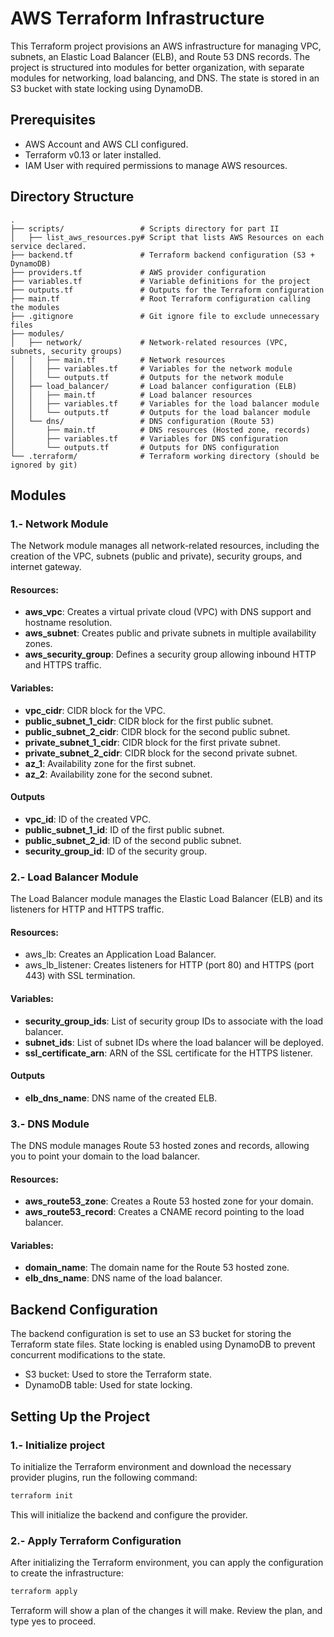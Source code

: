 # AWS Terraform Infrastructure

This Terraform project provisions an AWS infrastructure for managing VPC, subnets, an Elastic Load Balancer (ELB), and Route 53 DNS records. The project is structured into modules for better organization, with separate modules for networking, load balancing, and DNS. The state is stored in an S3 bucket with state locking using DynamoDB.

## Prerequisites

- AWS Account and AWS CLI configured.
- Terraform v0.13 or later installed.
- IAM User with required permissions to manage AWS resources.

## Directory Structure

````
.
├── scripts/                 # Scripts directory for part II
│   ├── list_aws_resources.py# Script that lists AWS Resources on each service declared.
├── backend.tf               # Terraform backend configuration (S3 + DynamoDB)
├── providers.tf             # AWS provider configuration
├── variables.tf             # Variable definitions for the project
├── outputs.tf               # Outputs for the Terraform configuration
├── main.tf                  # Root Terraform configuration calling the modules
├── .gitignore               # Git ignore file to exclude unnecessary files
├── modules/
│   ├── network/             # Network-related resources (VPC, subnets, security groups)
│   │   ├── main.tf          # Network resources
│   │   ├── variables.tf     # Variables for the network module
│   │   └── outputs.tf       # Outputs for the network module
│   ├── load_balancer/       # Load balancer configuration (ELB)
│   │   ├── main.tf          # Load balancer resources
│   │   ├── variables.tf     # Variables for the load balancer module
│   │   └── outputs.tf       # Outputs for the load balancer module
│   └── dns/                 # DNS configuration (Route 53)
│       ├── main.tf          # DNS resources (Hosted zone, records)
│       ├── variables.tf     # Variables for DNS configuration
│       └── outputs.tf       # Outputs for DNS configuration
└── .terraform/              # Terraform working directory (should be ignored by git)

````

## Modules

### 1.- Network Module

The Network module manages all network-related resources, including the creation of the VPC, subnets (public and private), security groups, and internet gateway.

#### Resources:
 - **aws_vpc**: Creates a virtual private cloud (VPC) with DNS support and hostname resolution.
 - **aws_subnet**: Creates public and private subnets in multiple availability zones.
 - **aws_security_group**: Defines a security group allowing inbound HTTP and HTTPS traffic.

#### Variables:
- **vpc_cidr**: CIDR block for the VPC.
- **public_subnet_1_cidr**: CIDR block for the first public subnet.
- **public_subnet_2_cidr**: CIDR block for the second public subnet.
- **private_subnet_1_cidr**: CIDR block for the first private subnet.
- **private_subnet_2_cidr**: CIDR block for the second private subnet.
- **az_1**: Availability zone for the first subnet.
- **az_2**: Availability zone for the second subnet.

#### Outputs
- **vpc_id**: ID of the created VPC.
- **public_subnet_1_id**: ID of the first public subnet.
- **public_subnet_2_id**: ID of the second public subnet.
- **security_group_id**: ID of the security group.

### 2.- Load Balancer Module

The Load Balancer module manages the Elastic Load Balancer (ELB) and its listeners for HTTP and HTTPS traffic.

#### Resources:
- aws_lb: Creates an Application Load Balancer.
- aws_lb_listener: Creates listeners for HTTP (port 80) and HTTPS (port 443) with SSL termination.

#### Variables:

- **security_group_ids**: List of security group IDs to associate with the load balancer.
- **subnet_ids**: List of subnet IDs where the load balancer will be deployed.
- **ssl_certificate_arn**: ARN of the SSL certificate for the HTTPS listener.

#### Outputs
- **elb_dns_name**: DNS name of the created ELB.

### 3.- DNS Module

The DNS module manages Route 53 hosted zones and records, allowing you to point your domain to the load balancer.

#### Resources:
- **aws_route53_zone**: Creates a Route 53 hosted zone for your domain.
- **aws_route53_record**: Creates a CNAME record pointing to the load balancer.

#### Variables:
- **domain_name**: The domain name for the Route 53 hosted zone.
- **elb_dns_name**: DNS name of the load balancer.

## Backend Configuration

The backend configuration is set to use an S3 bucket for storing the Terraform state files. State locking is enabled using DynamoDB to prevent concurrent modifications to the state.

- S3 bucket: Used to store the Terraform state.
- DynamoDB table: Used for state locking.

## Setting Up the Project

### 1.- Initialize project
To initialize the Terraform environment and download the necessary provider plugins, run the following command:

````bash
terraform init
````
This will initialize the backend and configure the provider.

### 2.- Apply Terraform Configuration

After initializing the Terraform environment, you can apply the configuration to create the infrastructure:

````bash
terraform apply
````
Terraform will show a plan of the changes it will make. Review the plan, and type yes to proceed.
